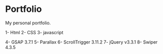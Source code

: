 # Portfolio
 My personal portfolio.

1- Html
2- CSS
3- javascript


4- GSAP 3.7.1 
5- Parallax
6- ScrollTrigger 3.11.2
7- jQuery v3.3.1
8- Swiper 4.3.5